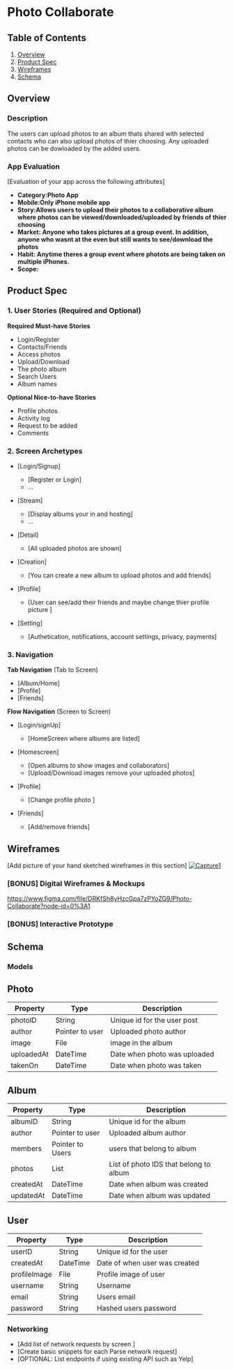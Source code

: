 
# Photo Collaborate

## Table of Contents
1. [Overview](#Overview)
1. [Product Spec](#Product-Spec)
1. [Wireframes](#Wireframes)
2. [Schema](#Schema)

## Overview
### Description
The users can upload photos to an album thats shared with selected contacts who can also upload photos of thier choosing. Any uploaded photos can be dowloaded by the added users.

### App Evaluation
[Evaluation of your app across the following attributes]
- **Category:Photo App**
- **Mobile:Only iPhone mobile app**
- **Story:Allows users to upload their photos to a collaborative album where photos can be viewed/downloaded/uploaded by friends of thier choosing**
- **Market: Anyone who takes pictures at a group event. In addition, anyone who wasnt at the even but still wants to see/download the photos**
- **Habit: Anytime theres a group event where photots are being taken on multiple iPhones.**
- **Scope:**

## Product Spec

### 1. User Stories (Required and Optional)

**Required Must-have Stories**

* Login/Register 
* Contacts/Friends
* Access photos
* Upload/Download
* The photo album
* Search Users
* Album names

**Optional Nice-to-have Stories**

* Profile photos
* Activity log 
* Request to be added
* Comments

### 2. Screen Archetypes

* [Login/Signup]
   * [Register or Login]
   * ...
* [Stream]
   * [Display albums your in and hosting]
   * ...

* [Detail]
   * [All uploaded photos are shown]

* [Creation]
   * [You can create a new album to upload photos and add friends]

* [Profile]
   * [User can see/add their friends and maybe change thier profile picture ]

* [Setting]
   * [Authetication, notifications, account settings, privacy, payments]



### 3. Navigation

**Tab Navigation** (Tab to Screen)

* [Album/Home]
* [Profile]
* [Friends]

**Flow Navigation** (Screen to Screen)

* [Login/signUp]
   * [HomeScreen where albums are listed]

* [Homescreen]
   * [Open albums to show images and collaborators]
   * [Upload/Download images remove your uploaded photos]

* [Profile]
   * [Change profile photo ]
* [Friends]
   * [Add/remove friends]
## Wireframes
[Add picture of your hand sketched wireframes in this section]
<a href="https://ibb.co/x1NhY96"><img src="https://i.ibb.co/D9Z4YcQ/Capture1.png" alt="Capture1" border="0"></a>

### [BONUS] Digital Wireframes & Mockups
https://www.figma.com/file/DRKfSh8yHzcGpa7zPYoZG9/Photo-Collaborate?node-id=0%3A1

### [BONUS] Interactive Prototype

## Schema 

### Models

## Photo
| Property   |   Type          |   Description               |
|-----------|------------------|----------------------------|
|photoID    | String          | Unique id for the user post|
| author     | Pointer to user | Uploaded photo author|
|image      | File            | image in the album|
| uploadedAt | DateTime        | Date when photo was uploaded|
| takenOn    | DateTime        | Date when photo was taken|


## Album
| Property   |   Type          |   Description               |
|------------|-----------------|-----------------------------|
|albumID    | String          | Unique id for the album|
| author     | Pointer to user | Uploaded album author|
| members      | Pointer to Users            | users that belong to album|
|photos    |  List  | List of photo IDS that belong to album|
| createdAt | DateTime        | Date when album was created|
| updatedAt    | DateTime        | Date when album was updated|

## User
| Property   |   Type          |   Description               |
| -----------|-----------------|-----------------------------|
| userID    | String          | Unique id for the user|
| createdAt     | DateTime | Date of when user was created|
| profileImage      | File            | Profile image of user|
| username | String        | Username|
| email    | String        | Users email|
| password  | String    | Hashed users password|


### Networking
- [Add list of network requests by screen ]
- [Create basic snippets for each Parse network request]
- [OPTIONAL: List endpoints if using existing API such as Yelp]
